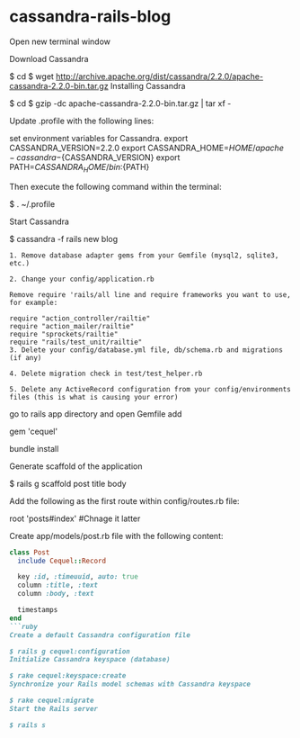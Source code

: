 # cassandra-rails-blog

Open new terminal window

Download Cassandra

$ cd
$ wget http://archive.apache.org/dist/cassandra/2.2.0/apache-cassandra-2.2.0-bin.tar.gz
Installing Cassandra

$ cd
$ gzip -dc apache-cassandra-2.2.0-bin.tar.gz | tar xf -

Update .profile with the following lines:

set environment variables for Cassandra.
export CASSANDRA_VERSION=2.2.0
export CASSANDRA_HOME=${HOME}/apache-cassandra-${CASSANDRA_VERSION}
export PATH=${CASSANDRA_HOME}/bin:${PATH}

Then execute the following command within the terminal:

$ . ~/.profile

Start Cassandra

$ cassandra -f
rails new blog



    1. Remove database adapter gems from your Gemfile (mysql2, sqlite3, etc.)
    
    2. Change your config/application.rb
    
    Remove require 'rails/all line and require frameworks you want to use, for example:
    
    require "action_controller/railtie"
    require "action_mailer/railtie"
    require "sprockets/railtie"
    require "rails/test_unit/railtie"
    3. Delete your config/database.yml file, db/schema.rb and migrations (if any)
    
    4. Delete migration check in test/test_helper.rb
    
    5. Delete any ActiveRecord configuration from your config/environments files (this is what is causing your error)

go to rails app directory and open Gemfile
add

gem 'cequel'

bundle install


Generate scaffold of the application

$ rails g scaffold post title body

Add the following as the first route within config/routes.rb file:

root 'posts#index'  #Chnage it latter

Create app/models/post.rb file with the following content:
```ruby
class Post
  include Cequel::Record

  key :id, :timeuuid, auto: true
  column :title, :text
  column :body, :text

  timestamps
end
```ruby
Create a default Cassandra configuration file

$ rails g cequel:configuration
Initialize Cassandra keyspace (database)

$ rake cequel:keyspace:create
Synchronize your Rails model schemas with Cassandra keyspace

$ rake cequel:migrate
Start the Rails server

$ rails s





